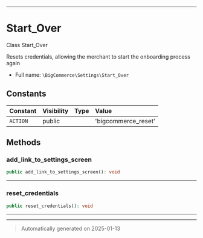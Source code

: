 ***

# Start_Over

Class Start_Over

Resets credentials, allowing the merchant to start the onboarding
process again

* Full name: `\BigCommerce\Settings\Start_Over`


## Constants

| Constant | Visibility | Type | Value |
|:---------|:-----------|:-----|:------|
|`ACTION`|public| |&#039;bigcommerce_reset&#039;|


## Methods


### add_link_to_settings_screen



```php
public add_link_to_settings_screen(): void
```












***

### reset_credentials



```php
public reset_credentials(): void
```












***


***
> Automatically generated on 2025-01-13
